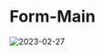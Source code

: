 # Form-Main
 
![2023-02-27](https://user-images.githubusercontent.com/111579457/221566216-62c76eed-d9e1-499f-b86c-67b05bbdb54b.png)
